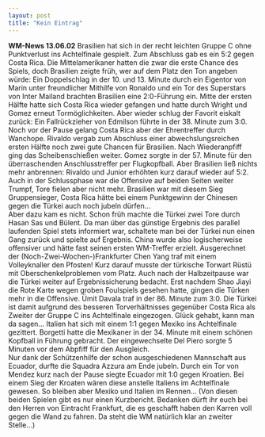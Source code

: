 ```yaml
---
layout: post
title: "Kein Eintrag"
---
```


**WM-News 13.06.02** Brasilien hat sich in der recht leichten Gruppe C ohne Punktverlust ins Achtelfinale gespielt. Zum Abschluss gab es ein 5:2 gegen Costa Rica. Die Mittelamerikaner hatten die zwar die erste Chance des Spiels, doch Brasilien zeigte früh, wer auf dem Platz den Ton angeben würde: Ein Doppelschlag in der 10. und 13. Minute durch ein Eigentor von Marin unter freundlicher Mithilfe von Ronaldo und ein Tor des Superstars von Inter Mailand brachten Brasilien eine 2:0-Führung ein. Mitte der ersten Hälfte hatte sich Costa Rica wieder gefangen und hatte durch Wright und Gomez erneut Tormöglichkeiten. Aber wieder schlug der Favorit eiskalt zurück: Ein Fallrückzieher von Edmilson führte in der 38. Minute zum 3:0. Noch vor der Pause gelang Costa Rica aber der Ehrentreffer durch Wanchope. Rivaldo vergab zum Abschluss einer abwechslungsreichen ersten Hälfte noch zwei gute Chancen für Brasilien. Nach Wiederanpfiff ging das Scheibenschießen weiter. Gomez sorgte in der 57. Minute für den überraschenden Anschlusstreffer per Flugkopfball. Aber Brasilien ließ nichts mehr anbrennen: Rivaldo und Junior erhöhten kurz darauf wieder auf 5:2. Auch in der Schlussphase war die Offensive auf beiden Seiten weiter Trumpf, Tore fielen aber nicht mehr. Brasilien war mit diesem Sieg Gruppensieger, Costa Rica hätte bei einem Punktgewinn der Chinesen gegen die Türkei auch noch jubeln dürfen...  
Aber dazu kam es nicht. Schon früh machte die Türkei zwei Tore durch Hasan Sas und Bülent. Da man über das günstige Ergebnis des parallel laufenden Spiel stets informiert war, schaltete man bei der Türkei nun einen Gang zurück und spielte auf Ergebnis. China wurde also logischerweise offensiver und hätte fast seinen ersten WM-Treffer erzielt. Ausgerechnet der (Noch-Zwei-Wochen-)Frankfurter Chen Yang traf mit einem Volleyknaller den Pfosten! Kurz darauf musste der türkische Torwart Rüstü mit Oberschenkelproblemen vom Platz. Auch nach der Halbzeitpause war die Türkei weiter auf Ergebnissicherung bedacht. Erst nachdem Shao Jiayi die Rote Karte wegen groben Foulspiels gesehen hatte, gingen die Türken mehr in die Offensive. Ümit Davala traf in der 86. Minute zum 3:0. Die Türkei ist damit aufgrund des besseren Torverhältnisses gegenüber Costa Rica als Zweiter der Gruppe C ins Achtelfinale eingezogen. Glück gehabt, kann man da sagen... Italien hat sich mit einem 1:1 gegen Mexiko ins Achtelfinale gezittert. Borgetti hatte die Mexikaner in der 34. Minute mit einem schönen Kopfball in Führung gebracht. Der eingewechselte Del Piero sorgte 5 Minuten vor dem Abpfiff für den Ausgleich.  
Nur dank der Schützenhilfe der schon ausgeschiedenen Mannschaft aus Ecuador, durfte die Squadra Azzura am Ende jubeln. Durch ein Tor von Mendez kurz nach der Pause siegte Ecuador mit 1:0 gegen Kroatien. Bei einem Sieg der Kroaten wären diese anstelle Italiens im Achtelfinale gewesen. So bleiben aber Mexiko und Italien im Rennen... (Von diesen beiden Spielen gibt es nur einen Kurzbericht. Bedanken dürft ihr euch bei den Herren von Eintracht Frankfurt, die es geschafft haben den Karren voll gegen die Wand zu fahren. Da steht die WM natürlich klar an zweiter Stelle...)
